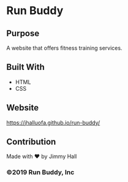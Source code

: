 # Run Buddy

## Purpose
A website that offers fitness training services.

## Built With
* HTML
* CSS

## Website
https://jhalluofa.github.io/run-buddy/

## Contribution
Made with ❤️ by Jimmy Hall

### ©️2019 Run Buddy, Inc 
